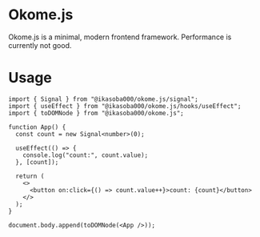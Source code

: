 # Okome.js

Okome.js is a minimal, modern frontend framework.
Performance is currently not good.

# Usage

```tsx
import { Signal } from "@ikasoba000/okome.js/signal";
import { useEffect } from "@ikasoba000/okome.js/hooks/useEffect";
import { toDOMNode } from "@ikasoba000/okome.js";

function App() {
  const count = new Signal<number>(0);

  useEffect(() => {
    console.log("count:", count.value);
  }, [count]);

  return (
    <>
      <button on:click={() => count.value++}>count: {count}</button>
    </>
  );
}

document.body.append(toDOMNode(<App />));
```
